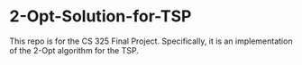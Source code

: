 # 2-Opt-Solution-for-TSP
This repo is for the CS 325 Final Project. Specifically, it is an implementation of the  2-Opt algorithm for the TSP.
